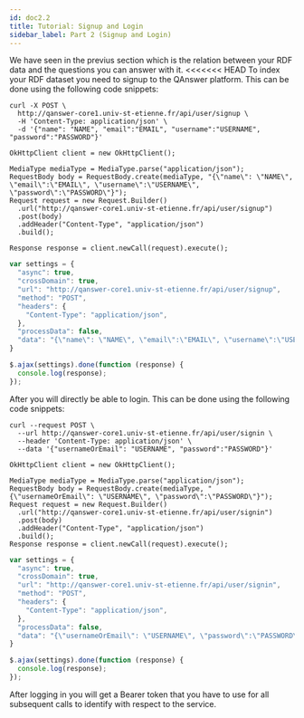 ```yaml
---
id: doc2.2
title: Tutorial: Signup and Login
sidebar_label: Part 2 (Signup and Login)
---
```



We have seen in the previus section which is the relation between your RDF data and the questions you can answer with it.
<<<<<<< HEAD
To index your RDF dataset you need to signup to the QAnswer platform. This can be done using the following code snippets:

<!--DOCUSAURUS_CODE_TABS-->
<!--cURL-->
```
curl -X POST \
  http://qanswer-core1.univ-st-etienne.fr/api/user/signup \
  -H 'Content-Type: application/json' \
  -d '{"name": "NAME", "email":"EMAIL", "username":"USERNAME", "password":"PASSWORD"}'
```
<!--Java-->
```
OkHttpClient client = new OkHttpClient();

MediaType mediaType = MediaType.parse("application/json");
RequestBody body = RequestBody.create(mediaType, "{\"name\": \"NAME\", \"email\":\"EMAIL\", \"username\":\"USERNAME\", \"password\":\"PASSWORD\"}");
Request request = new Request.Builder()
  .url("http://qanswer-core1.univ-st-etienne.fr/api/user/signup")
  .post(body)
  .addHeader("Content-Type", "application/json")
  .build();

Response response = client.newCall(request).execute();
```
<!--JavaScript-->
```js
var settings = {
  "async": true,
  "crossDomain": true,
  "url": "http://qanswer-core1.univ-st-etienne.fr/api/user/signup",
  "method": "POST",
  "headers": {
    "Content-Type": "application/json",
  },
  "processData": false,
  "data": "{\"name\": \"NAME\", \"email\":\"EMAIL\", \"username\":\"USERNAME\", \"password\":\"PASSWORD\"}"
}

$.ajax(settings).done(function (response) {
  console.log(response);
});
```
<!--END_DOCUSAURUS_CODE_TABS-->

After you will directly be able to login. This can be done using the following code snippets:

<!--DOCUSAURUS_CODE_TABS-->
<!--cURL-->
```
curl --request POST \
  --url http://qanswer-core1.univ-st-etienne.fr/api/user/signin \
  --header 'Content-Type: application/json' \
  --data '{"usernameOrEmail": "USERNAME", "password":"PASSWORD"}'
```
<!--Java-->
```
OkHttpClient client = new OkHttpClient();

MediaType mediaType = MediaType.parse("application/json");
RequestBody body = RequestBody.create(mediaType, "{\"usernameOrEmail\": \"USERNAME\", \"password\":\"PASSWORD\"}");
Request request = new Request.Builder()
  .url("http://qanswer-core1.univ-st-etienne.fr/api/user/signin")
  .post(body)
  .addHeader("Content-Type", "application/json")
  .build();
Response response = client.newCall(request).execute();
```
<!--JavaScript-->
```js
var settings = {
  "async": true,
  "crossDomain": true,
  "url": "http://qanswer-core1.univ-st-etienne.fr/api/user/signin",
  "method": "POST",
  "headers": {
    "Content-Type": "application/json",
  },
  "processData": false,
  "data": "{\"usernameOrEmail\": \"USERNAME\", \"password\":\"PASSWORD\"}"
}

$.ajax(settings).done(function (response) {
  console.log(response);
});
```
<!--END_DOCUSAURUS_CODE_TABS-->

After logging in you will get a Bearer token that you have to use for all subsequent calls to identify with respect to the service.
